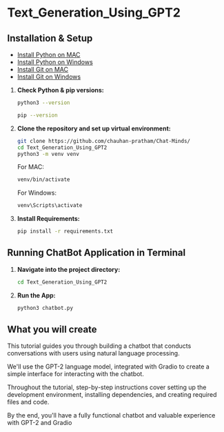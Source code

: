 # Text_Generation_Using_GPT2

## Installation & Setup

- [Install Python on MAC](https://www.python.org/downloads/macos/)
- [Install Python on Windows](https://www.python.org/downloads/)
- [Install Git on MAC](https://git-scm.com/download/mac)
- [Install Git on Windows](https://git-scm.com/download/win)

1. **Check Python & pip versions:**

    ```bash
    python3 --version
    ```

    ```bash
    pip --version
    ```

2. **Clone the repository and set up virtual environment:**

    ```bash
    git clone https://github.com/chauhan-pratham/Chat-Minds/
    cd Text_Generation_Using_GPT2
    python3 -m venv venv
    ```

    For MAC:
    ```bash
    venv/bin/activate
    ```

    For Windows:
    ```bash
    venv\Scripts\activate
    ```

3. **Install Requirements:**

    ```bash
    pip install -r requirements.txt
    ```

## Running ChatBot Application in Terminal

1. **Navigate into the project directory:**

    ```bash
    cd Text_Generation_Using_GPT2
    ```

2. **Run the App:**

    ```bash
    python3 chatbot.py
    ```

## What you will create

This tutorial guides you through building a chatbot that conducts conversations with users using natural language processing.

We'll use the GPT-2 language model, integrated with Gradio to create a simple interface for interacting with the chatbot.

Throughout the tutorial, step-by-step instructions cover setting up the development environment, installing dependencies, and creating required files and code. 

By the end, you'll have a fully functional chatbot and valuable experience with GPT-2 and Gradio

